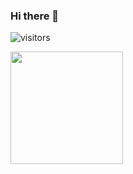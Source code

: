 ### Hi there 👋

<!--
**nunsez/nunsez** is a ✨ _special_ ✨ repository because its `README.md` (this file) appears on your GitHub profile.

Here are some ideas to get you started:

- 🔭 I’m currently working on ...
- 🌱 I’m currently learning ...
- 👯 I’m looking to collaborate on ...
- 🤔 I’m looking for help with ...
- 💬 Ask me about ...
- 📫 How to reach me: ...
- 😄 Pronouns: ...
- ⚡ Fun fact: ...
-->

![visitors](https://visitor-badge.glitch.me/badge?page_id=nunsez.360091896)

<img height="180em" src="https://github-readme-stats.vercel.app/api?username=nunsez&show_icons=true&hide_border=true&&count_private=true&include_all_commits=true" />

<!--START_SECTION:waka-->
<!--END_SECTION:waka-->
